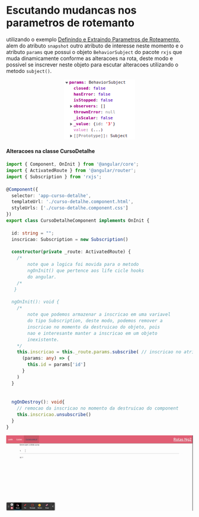 # Escutando mudancas nos parametros de rotemanto

utilizando o exemplo [Definindo e Extraindo Parametros de Roteamento](_05-definindo-e-extraindo-parametros-de-roteamento.md), alem do atributo `snapshot` outro atributo de interesse neste momento e o atributo `params` que possui o objeto `BehaviorSubject` do pacote `rxjs` que muda dinamicamente conforme as alteracoes na rota, deste modo e possivel se inscrever neste objeto para escutar alteracoes utilizando o metodo `subject()`.

<p align="center">
    <img src="img/ActivatedRoutes-BehaviorSubject.png"><br>
</p>

#### Alteracoes na classe __CursoDetalhe__

```typescript
import { Component, OnInit } from '@angular/core';
import { ActivatedRoute } from '@angular/router';
import { Subscription } from 'rxjs';

@Component({
  selector: 'app-curso-detalhe',
  templateUrl: './curso-detalhe.component.html',
  styleUrls: ['./curso-detalhe.component.css']
})
export class CursoDetalheComponent implements OnInit {

  id: string = "";
  inscricao: Subscription = new Subscription()

  constructor(private _route: ActivatedRoute) {
    /* 
        note que a logica foi movida para o metodo 
        ngOnInit() que pertence aos life cicle hooks 
        do angular. 
    /*
   }

  ngOnInit(): void {
    /* 
        note que podemos armazenar a inscricao em uma variavel
        do tipo Subscription, deste modo, podemos remover a 
        inscricao no momento da destruicao do objeto, pois
        nao e interesante manter a inscricao em um objeto 
        inexistente.
    */
    this.inscricao = this._route.params.subscribe( // inscricao no atributo params
      (params: any) => {
        this.id = params['id']
      }
    )
  }


  ngOnDestroy(): void{
    // remocao da inscricao no momento da destruicao do component
    this.inscricao.unsubscribe()
  }
}
```

<p align="center">
    <img src="img/rotas-com-subscribe.gif"><br>
</p>



